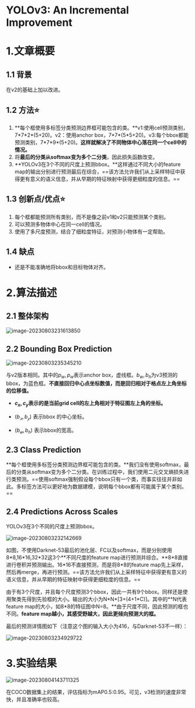 # YOLOv3: An Incremental Improvement



# 1.文章概要

## 1.1 背景

在v2的基础上加以改进。

## 1.2 方法:star:

1. **每个框使用多标签分类预测边界框可能包含的类。**v1:使用cell预测类别，7\*7\*2\*(5+20)。v2：使用anchor box，7\*7\*(5\*5+20)。v3:每个bbox都能预测类别，7\*7\*9\*(5+20)。**这样就解决了不同物体中心落在同一个cell中的情况。**
2. 将**最后的分类从softmax变为多个二分类**，因此损失函数改变。
3. **YOLOv3在3个不同的尺度上预测bbox。**这样通过不同大小的feature map的输出分别进行预测最后在综合，==该方法允许我们从上采样特征中获得更有意义的语义信息，并从早期的特征映射中获得更细粒度的信息。==

## 1.3 创新点/优点:star:

1. 每个框都能预测所有类别，而不是像之前v1和v2只能预测某个类别。
2. 可以预测多物体中心在同一cell的情况。
3. 使用了多尺度预测，结合了细粒度特征，对预测小物体有一定帮助。

## 1.4 缺点

- 还是不能准确地将bbox和目标物体对齐。


# 2.算法描述

## 2.1 整体架构

![image-20230803231613850](images/image-20230803231613850.png)



## 2.2 Bounding Box Prediction

![image-20230803235345210](images/image-20230803235345210.png)

与v2版本相同。其中的$p_w,p_w$表示anchor box，虚线框。$b_w,b_h$为v3预测的bbox，为蓝色框。**不直接回归中心点坐标数值，而是回归相对于格点左上角坐标的位移值。**

- **$c_x,c_y$表示的是当前grid cell的左上角相对于特征图左上角的坐标。**

- $(b_𝑥,b_𝑦)$ 表示bbox 的中心坐标。

- $(b_𝑤,b_ℎ)$ 表示bbox的宽高。

  

## 2.3 Class Prediction

**每个框使用多标签分类预测边界框可能包含的类。**我们没有使用softmax，最后的分类从softmax变为多个二分类。在训练过程中，我们使用二元交叉熵损失进行类预测。==使用softmax强制假设每个bbox只有一个类，而事实往往并非如此。多标签方法可以更好地为数据建模，说明每个bbox都有可能属于某个类别。==



## 2.4 Predictions Across Scales

YOLOv3在3个不同的尺度上预测bbox。

![image-20230803232142669](images/image-20230803232142669.png)

如图，不使用Darknet-53最后的池化层、FC以及softmax，而是分别使用8\*8,16\*16,32\*32这3个**不同尺度的feature map进行预测并综合。**8\*8直接进行卷积并预测输出。16\*16不直接预测，而是将8\*8的feature map先上采样，然后再merge，再进行预测。==该方法允许我们从上采样特征中获得更有意义的语义信息，并从早期的特征映射中获得更细粒度的信息。==

由于有3个尺度，并且每个尺度预测3个bbox，因此一共有9个bbox。同样还是使用聚类先得到先验框的大小。输出的大小为N\*N\*[3+(4+1\*C)]。其中的**N代表feature map的大小，如8\*8的特征图中N\=8。**由于尺度不同，因此预测的框也不同。**feature map越小，其感受野越大，因此更倾向预测大的框。**

最后的预测详情图如下（注意这个图的输入大小为416，与Darknet-53不一样）：

![image-20230803234929722](images/image-20230803234929722.png)

# 3.实验结果

![image-20230804143711325](images/image-20230804143711325.png)

在COCO数据集上的结果，评估指标为mAP0.5:0.95。可见，v3检测的速度非常快，并且准确率也较高。
